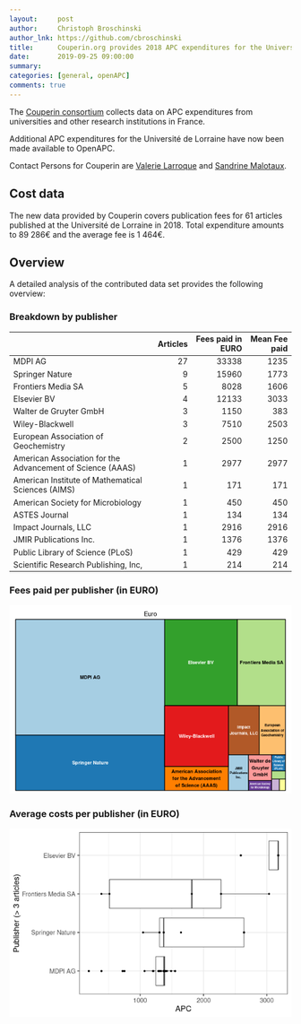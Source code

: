 ```yaml
---
layout:     post
author:     Christoph Broschinski
author_lnk: https://github.com/cbroschinski
title:      Couperin.org provides 2018 APC expenditures for the Université de Lorraine
date:       2019-09-25 09:00:00
summary:    
categories: [general, openAPC]
comments: true
---
```





The [Couperin consortium](https://couperin.org) collects data on APC expenditures from universities and other research institutions in France. 

Additional APC expenditures for the Université de Lorraine have now been made available to OpenAPC.

Contact Persons for Couperin are [Valerie Larroque](mailto:valerie.larroque@couperin.org) and [Sandrine Malotaux](mailto:sandrine.malotaux@inp-toulouse.fr).

## Cost data


The new data provided by Couperin covers publication fees for 61 articles published at the Université de Lorraine in 2018. Total expenditure amounts to 89 286€ and the average fee is 1 464€.


## Overview

A detailed analysis of the contributed data set provides the following overview:

### Breakdown by publisher


|                                                           | Articles| Fees paid in EURO| Mean Fee paid|
|:----------------------------------------------------------|--------:|-----------------:|-------------:|
|MDPI AG                                                    |       27|             33338|          1235|
|Springer Nature                                            |        9|             15960|          1773|
|Frontiers Media SA                                         |        5|              8028|          1606|
|Elsevier BV                                                |        4|             12133|          3033|
|Walter de Gruyter GmbH                                     |        3|              1150|           383|
|Wiley-Blackwell                                            |        3|              7510|          2503|
|European Association of Geochemistry                       |        2|              2500|          1250|
|American Association for the Advancement of Science (AAAS) |        1|              2977|          2977|
|American Institute of Mathematical Sciences (AIMS)         |        1|               171|           171|
|American Society for Microbiology                          |        1|               450|           450|
|ASTES Journal                                              |        1|               134|           134|
|Impact Journals, LLC                                       |        1|              2916|          2916|
|JMIR Publications Inc.                                     |        1|              1376|          1376|
|Public Library of Science (PLoS)                           |        1|               429|           429|
|Scientific Research Publishing, Inc,                       |        1|               214|           214|

### Fees paid per publisher (in EURO)

![plot of chunk tree_couperin_2019_09_25_full](/figure/tree_couperin_2019_09_25_full-1.png)

###  Average costs per publisher (in EURO)

![plot of chunk box_couperin_2019_09_25_publisher_full](/figure/box_couperin_2019_09_25_publisher_full-1.png)
